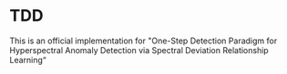# TDD
This is an official implementation for "One-Step Detection Paradigm for Hyperspectral Anomaly Detection via Spectral Deviation Relationship Learning“
